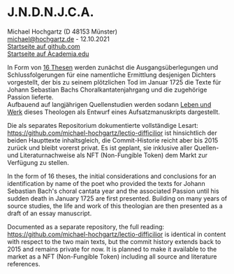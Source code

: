 # J.N.D.N.J.C.A.

Michael Hochgartz (D 48153 Münster)  
michael@hochgartz.de - 12.10.2021  
[Startseite auf github.com](https://github.com/michael-hochgartz/lectio-brevior/)  
[Startseite auf Academia.edu](https://independent.academia.edu/MichaelHochgartz)  

In Form von [16 Thesen](https://github.com/michael-hochgartz/lectio-brevior/blob/main/Thesen%20zur%20Identifizierung%20des%20Leipziger%20Hauptlibrettisten.md) werden zunächst die Ausgangsüberlegungen und Schlussfolgerungen für eine namentliche Ermittlung desjenigen Dichters vorgestellt, der bis zu seinem plötzlichen Tod im Januar 1725 die Texte für Johann Sebastian Bachs Choralkantatenjahrgang und die zugehörige Passion lieferte.  
Aufbauend auf langjährigen Quellenstudien werden sodann [Leben und Werk](https://github.com/michael-hochgartz/lectio-brevior/blob/main/Zur%20Person%20des%20Leipziger%20Hauptlibrettisten%20Johann%20Sebastian%20Bachs.md) dieses Theologen als Entwurf eines Aufsatzmanuskripts dargestellt.  

Die als separates Repositorium dokumentierte vollständige Lesart: https://github.com/michael-hochgartz/lectio-difficilior ist hinsichtlich der beiden Haupttexte inhaltsgleich, die Commit-Historie reicht aber bis 2015 zurück und bleibt vorerst privat. Es ist geplant, sie inklusive aller Quellen- und Literaturnachweise als NFT (Non-Fungible Token) dem Markt zur Verfügung zu stellen.  

In the form of 16 theses, the initial considerations and conclusions for an identification by name of the poet who provided the texts for Johann Sebastian Bach's choral cantata year and the associated Passion until his sudden death in January 1725 are first presented.
Building on many years of source studies, the life and work of this theologian are then presented as a draft of an essay manuscript.

Documented as a separate repository, the full reading: https://github.com/michael-hochgartz/lectio-difficilior is identical in content with respect to the two main texts, but the commit history extends back to 2015 and remains private for now. It is planned to make it available to the market as a NFT (Non-Fungible Token) including all source and literature references.
